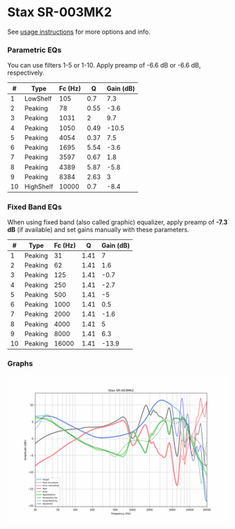 # Stax SR-003MK2
See [usage instructions](https://github.com/jaakkopasanen/AutoEq#usage) for more options and info.

### Parametric EQs
You can use filters 1-5 or 1-10. Apply preamp of -6.6 dB or -6.6 dB, respectively.

|   # | Type      |   Fc (Hz) |    Q |   Gain (dB) |
|-----|-----------|-----------|------|-------------|
|   1 | LowShelf  |       105 | 0.7  |         7.3 |
|   2 | Peaking   |        78 | 0.55 |        -3.6 |
|   3 | Peaking   |      1031 | 2    |         9.7 |
|   4 | Peaking   |      1050 | 0.49 |       -10.5 |
|   5 | Peaking   |      4054 | 0.37 |         7.5 |
|   6 | Peaking   |      1695 | 5.54 |        -3.6 |
|   7 | Peaking   |      3597 | 0.67 |         1.8 |
|   8 | Peaking   |      4389 | 5.87 |        -5.8 |
|   9 | Peaking   |      8384 | 2.63 |         3   |
|  10 | HighShelf |     10000 | 0.7  |        -8.4 |

### Fixed Band EQs
When using fixed band (also called graphic) equalizer, apply preamp of **-7.3 dB** (if available) and set gains manually with these parameters.

|   # | Type    |   Fc (Hz) |    Q |   Gain (dB) |
|-----|---------|-----------|------|-------------|
|   1 | Peaking |        31 | 1.41 |         7   |
|   2 | Peaking |        62 | 1.41 |         1.6 |
|   3 | Peaking |       125 | 1.41 |        -0.7 |
|   4 | Peaking |       250 | 1.41 |        -2.7 |
|   5 | Peaking |       500 | 1.41 |        -5   |
|   6 | Peaking |      1000 | 1.41 |         0.5 |
|   7 | Peaking |      2000 | 1.41 |        -1.6 |
|   8 | Peaking |      4000 | 1.41 |         5   |
|   9 | Peaking |      8000 | 1.41 |         6.3 |
|  10 | Peaking |     16000 | 1.41 |       -13.9 |

### Graphs
![](./Stax%20SR-003MK2.png)
